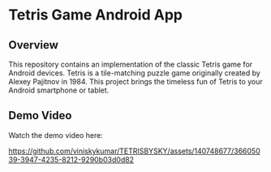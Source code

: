 # Tetris Game Android App

## Overview
This repository contains an implementation of the classic Tetris game for Android devices. Tetris is a tile-matching puzzle game originally created by Alexey Pajitnov in 1984. This project brings the timeless fun of Tetris to your Android smartphone or tablet.

## Demo Video
Watch the demo video here:


https://github.com/viniskykumar/TETRISBYSKY/assets/140748677/36605039-3947-4235-8212-9290b03d0d82
